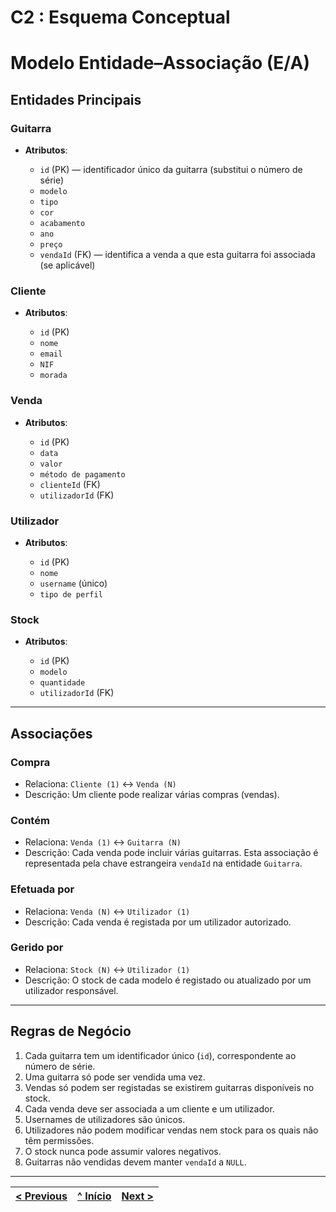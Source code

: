 # C2 : Esquema Conceptual

# Modelo Entidade–Associação (E/A)

## Entidades Principais

### **Guitarra**

* **Atributos**:

  * `id` (PK) — identificador único da guitarra (substitui o número de série)
  * `modelo`
  * `tipo`
  * `cor`
  * `acabamento`
  * `ano`
  * `preço`
  * `vendaId` (FK) — identifica a venda a que esta guitarra foi associada (se aplicável)

### **Cliente**

* **Atributos**:

  * `id` (PK)
  * `nome`
  * `email`
  * `NIF`
  * `morada`

### **Venda**

* **Atributos**:

  * `id` (PK)
  * `data`
  * `valor`
  * `método de pagamento`
  * `clienteId` (FK)
  * `utilizadorId` (FK)

### **Utilizador**

* **Atributos**:

  * `id` (PK)
  * `nome`
  * `username` (único)
  * `tipo de perfil`

### **Stock**

* **Atributos**:

  * `id` (PK)
  * `modelo`
  * `quantidade`
  * `utilizadorId` (FK)

---

## Associações

### **Compra**

* Relaciona: `Cliente (1)` ↔ `Venda (N)`
* Descrição: Um cliente pode realizar várias compras (vendas).

### **Contém**

* Relaciona: `Venda (1)` ↔ `Guitarra (N)`
* Descrição: Cada venda pode incluir várias guitarras. Esta associação é representada pela chave estrangeira `vendaId` na entidade `Guitarra`.

### **Efetuada por**

* Relaciona: `Venda (N)` ↔ `Utilizador (1)`
* Descrição: Cada venda é registada por um utilizador autorizado.

### **Gerido por**

* Relaciona: `Stock (N)` ↔ `Utilizador (1)`
* Descrição: O stock de cada modelo é registado ou atualizado por um utilizador responsável.

---

## Regras de Negócio

1. Cada guitarra tem um identificador único (`id`), correspondente ao número de série.
2. Uma guitarra só pode ser vendida uma vez.
3. Vendas só podem ser registadas se existirem guitarras disponíveis no stock.
4. Cada venda deve ser associada a um cliente e um utilizador.
5. Usernames de utilizadores são únicos.
6. Utilizadores não podem modificar vendas nem stock para os quais não têm permissões.
7. O stock nunca pode assumir valores negativos.
8. Guitarras não vendidas devem manter `vendaId` a `NULL`.

---

| [< Previous](rpf01.md) | [^ Início](rpf00.md) | [Next >](rpf03.md) |
| :---------------------- | :-------------------: | ------------------: |

